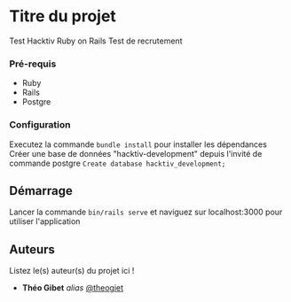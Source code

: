 # Titre du projet

Test Hacktiv Ruby on Rails 
Test de recrutement 

### Pré-requis

- Ruby
- Rails
- Postgre

### Configuration

Executez la commande ``bundle install`` pour installer les dépendances
Créer une base de données "hacktiv-development" depuis l'invité de commande postgre ``Create database hacktiv_development;``

## Démarrage

Lancer la commande ``bin/rails serve`` et naviguez sur localhost:3000 pour utiliser l'application


## Auteurs
Listez le(s) auteur(s) du projet ici !
* **Théo Gibet** _alias_ [@theogiet](https://github.com/theogibet)
